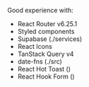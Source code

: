 Good experience with:

- React Router v6.25.1
- Styled components
- Supabase (./services)
- React Icons
- TanStack Query v4
- date-fns (./src)
- React Hot Toast (<CreateCabinsForm/>)
- React Hook Form (<CreateCabinsForm/>)
